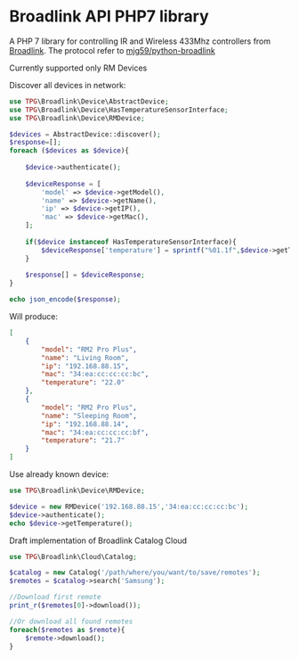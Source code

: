 # Broadlink API PHP7 library 

A PHP 7 library for controlling IR and Wireless 433Mhz controllers from [Broadlink](http://www.ibroadlink.com/rm/). 
The protocol refer to [mjg59/python-broadlink](https://github.com/mjg59/python-broadlink/blob/master/README.md)

Currently supported only RM Devices

Discover all devices in network:
```php
use TPG\Broadlink\Device\AbstractDevice;
use TPG\Broadlink\Device\HasTemperatureSensorInterface;
use TPG\Broadlink\Device\RMDevice;

$devices = AbstractDevice::discover();
$response=[];
foreach ($devices as $device){
    
    $device->authenticate();
    
    $deviceResponse = [
        'model' => $device->getModel(),
        'name' => $device->getName(),
        'ip' => $device->getIP(),
        'mac' => $device->getMac(),
    ];
    
    if($device instanceof HasTemperatureSensorInterface){
        $deviceResponse['temperature'] = sprintf("%01.1f",$device->getTemperature());
    }
    
    $response[] = $deviceResponse;
}

echo json_encode($response);
```
Will produce:
```json
[
    {
        "model": "RM2 Pro Plus",
        "name": "Living Room",
        "ip": "192.168.88.15",
        "mac": "34:ea:cc:cc:cc:bc",
        "temperature": "22.0"
    },
    {
        "model": "RM2 Pro Plus",
        "name": "Sleeping Room",
        "ip": "192.168.88.14",
        "mac": "34:ea:cc:cc:cc:bf",
        "temperature": "21.7"
    }
]
```

Use already known device:
```php
use TPG\Broadlink\Device\RMDevice;

$device = new RMDevice('192.168.88.15','34:ea:cc:cc:cc:bc');
$device->authenticate();
echo $device->getTemperature();
```

Draft implementation of Broadlink Catalog Cloud

```php
use TPG\Broadlink\Cloud\Catalog;

$catalog = new Catalog('/path/where/you/want/to/save/remotes');
$remotes = $catalog->search('Samsung');

//Download first remote
print_r($remotes[0]->download());

//Or download all found remotes
foreach($remotes as $remote){
    $remote->download();
}
```